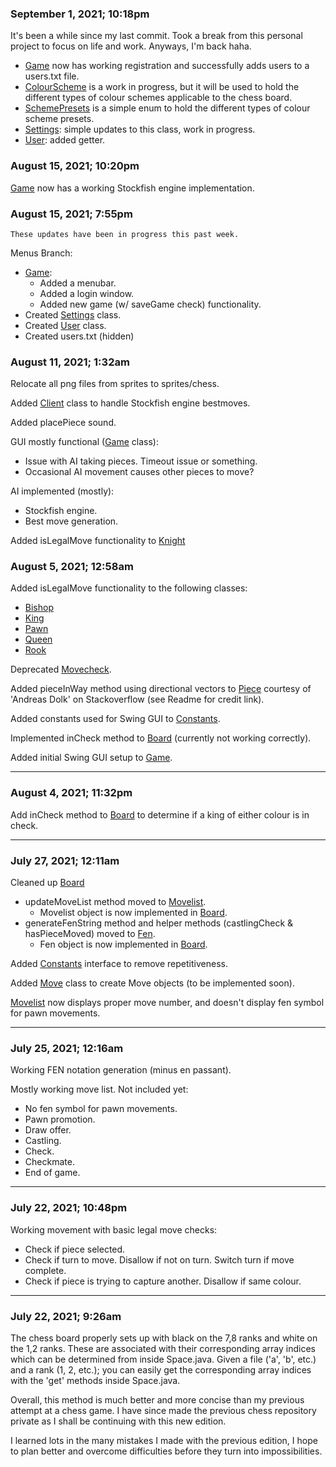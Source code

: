 ### September 1, 2021; 10:18pm 
It's been a while since my last commit. Took a break from this personal project to focus on life and work. Anyways, I'm back haha.

- [Game](https://github.com/karldamus/JavaChess/blob/main/src/Game.java) now has working registration and successfully adds users to a users.txt file.
- [ColourScheme](https://github.com/karldamus/JavaChess/blob/main/src/users/ColourScheme.java) is a work in progress, but it will be used to hold the different types of colour schemes applicable to the chess board.
- [SchemePresets](https://github.com/karldamus/JavaChess/blob/main/src/users/SchemePresets.java) is a simple enum to hold the different types of colour scheme presets.
- [Settings](https://github.com/karldamus/JavaChess/blob/main/src/users/Settings.java): simple updates to this class, work in progress.
- [User](https://github.com/karldamus/JavaChess/blob/main/src/users/User.java): added getter.

### August 15, 2021; 10:20pm
[Game](https://github.com/karldamus/JavaChess/blob/main/src/Game.java) now has a working Stockfish engine implementation. 

### August 15, 2021; 7:55pm
`These updates have been in progress this past week.`

Menus Branch:
- [Game](https://github.com/karldamus/JavaChess/blob/main/src/Game.java):
  - Added a menubar.
  - Added a login window.
  - Added new game (w/ saveGame check) functionality.
- Created [Settings](https://github.com/karldamus/JavaChess/blob/main/src/users/Settings.java) class.
- Created [User](https://github.com/karldamus/JavaChess/blob/main/src/users/User.java) class.
- Created users.txt (hidden)

### August 11, 2021; 1:32am
Relocate all png files from sprites to sprites/chess.

Added [Client](https://github.com/karldamus/JavaChess/blob/main/src/stockfish/Client.java) class to handle Stockfish engine bestmoves.

Added placePiece sound.

GUI mostly functional ([Game](https://github.com/karldamus/JavaChess/blob/main/src/Game.java) class):
- Issue with AI taking pieces. Timeout issue or something.
- Occasional AI movement causes other pieces to move?

AI implemented (mostly):
- Stockfish engine.
- Best move generation.

Added isLegalMove functionality to [Knight](https://github.com/karldamus/JavaChess/blob/main/src/pieces/Knight.java)

### August 5, 2021; 12:58am 
Added isLegalMove functionality to the following classes:
- [Bishop](https://github.com/karldamus/JavaChess/blob/main/src/pieces/Bishop.java)
- [King](https://github.com/karldamus/JavaChess/blob/main/src/pieces/King.java)
- [Pawn](https://github.com/karldamus/JavaChess/blob/main/src/pieces/Pawn.java)
- [Queen](https://github.com/karldamus/JavaChess/blob/main/src/pieces/Queen.java)
- [Rook](https://github.com/karldamus/JavaChess/blob/main/src/pieces/Rook.java)

Deprecated [Movecheck](https://github.com/karldamus/JavaChess/blob/main/src/pieces/Movecheck.java).

Added pieceInWay method using directional vectors to [Piece](https://github.com/karldamus/JavaChess/blob/main/src/pieces/Piece.java) courtesy of 'Andreas Dolk' on Stackoverflow (see Readme for credit link).

Added constants used for Swing GUI to [Constants](https://github.com/karldamus/JavaChess/blob/main/src/game/Constants.java).

Implemented inCheck method to [Board](https://github.com/karldamus/JavaChess/blob/main/src/game/Board.java) (currently not working correctly).

Added initial Swing GUI setup to [Game](https://github.com/karldamus/JavaChess/blob/main/src/Game.java).

- - -

### August 4, 2021; 11:32pm
Add inCheck method to [Board](https://github.com/karldamus/JavaChess/blob/main/src/game/Board.java) to determine if a king of either colour is in check.

- - -

### July 27, 2021; 12:11am
Cleaned up [Board](https://github.com/karldamus/JavaChess/blob/main/src/game/Board.java)
- updateMoveList method moved to [Movelist](https://github.com/karldamus/JavaChess/blob/main/src/game/Movelist.java).
  - Movelist object is now implemented in [Board](https://github.com/karldamus/JavaChess/blob/main/src/game/Board.java).
- generateFenString method and helper methods (castlingCheck & hasPieceMoved) moved to [Fen](https://github.com/karldamus/JavaChess/blob/main/src/game/Fen.java).
  - Fen object is now implemented in [Board](https://github.com/karldamus/JavaChess/blob/main/src/game/Board.java).

Added [Constants](https://github.com/karldamus/JavaChess/blob/main/src/game/Constants.java) interface to remove repetitiveness.

Added [Move](https://github.com/karldamus/JavaChess/blob/main/src/game/Move.java) class to create Move objects (to be implemented soon).

[Movelist](https://github.com/karldamus/JavaChess/blob/main/src/game/Movelist.java) now displays proper move number, and doesn't display fen symbol for pawn movements.

- - -

### July 25, 2021; 12:16am
Working FEN notation generation (minus en passant).

Mostly working move list. Not included yet:
- No fen symbol for pawn movements.
- Pawn promotion.
- Draw offer.
- Castling.
- Check.
- Checkmate.
- End of game.

- - -

### July 22, 2021; 10:48pm
Working movement with basic legal move checks:
- Check if piece selected.
- Check if turn to move. Disallow if not on turn. Switch turn if move complete.
- Check if piece is trying to capture another. Disallow if same colour.

- - -

### July 22, 2021; 9:26am
 
The chess board properly sets up with black on the 7,8 ranks and white on the 1,2 ranks. These are associated with their corresponding array indices which can be determined from inside Space.java. Given a file ('a', 'b', etc.) and a rank (1, 2, etc.); you can easily get the corresponding array indices with the 'get' methods inside Space.java. 

Overall, this method is much better and more concise than my previous attempt at a chess game. I have since made the previous chess repository private as I shall be continuing with this new edition.

I learned lots in the many mistakes I made with the previous edition, I hope to plan better and overcome difficulties before they turn into impossibilities.
